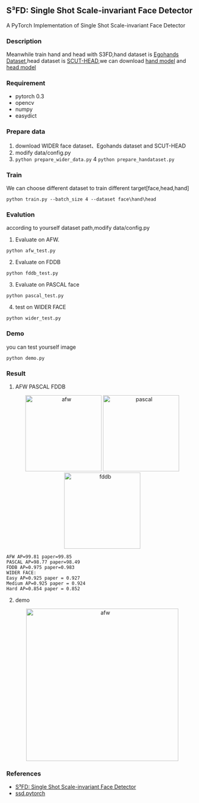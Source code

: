 ## S³FD: Single Shot Scale-invariant Face Detector ##
A PyTorch Implementation of Single Shot Scale-invariant Face Detector

### Description
Meanwhile train hand and head with S3FD,hand dataset is [Egohands Dataset](http://vision.soic.indiana.edu/projects/egohands/),head dataset is [SCUT-HEAD](https://github.com/HCIILAB/SCUT-HEAD-Dataset-Release),we can download [hand model](https://pan.baidu.com/s/1_d4HqioBJknGj2ypwtYaXg) and [head model](https://pan.baidu.com/s/1KCU19IYUMC4EZZboDxXOyw)

### Requirement
* pytorch 0.3 
* opencv 
* numpy 
* easydict

### Prepare data 
1. download WIDER face dataset、Egohands dataset and SCUT-HEAD
2. modify data/config.py 
3. ``` python prepare_wider_data.py ```
4 ``` python prepare_handataset.py ```


### Train
We can choose different dataset to train different target[face,head,hand] 
``` 
python train.py --batch_size 4 --dataset face\hand\head
``` 

### Evalution
according to yourself dataset path,modify data/config.py 
1. Evaluate on AFW.
```
python afw_test.py
```
2. Evaluate on FDDB 
```
python fddb_test.py
```
3. Evaluate on PASCAL  face 
``` 
python pascal_test.py
```
4. test on WIDER FACE 
```
python wider_test.py
```
### Demo 
you can test yourself image
```
python demo.py
```

### Result
1. AFW PASCAL FDDB
<div align="center">
<img src="https://github.com/yxlijun/S3FD.pytorch/blob/master/img/AFW.png" height="200px" alt="afw" >
<img src="https://github.com/yxlijun/S3FD.pytorch/blob/master/img/pascal.png" height="200px" alt="pascal" >
<img src="https://github.com/yxlijun/S3FD.pytorch/blob/master/img/FDDB.png" height="200px" alt="fddb" >     
</div>

	AFW AP=99.81 paper=99.85 
	PASCAL AP=98.77 paper=98.49
	FDDB AP=0.975 paper=0.983
	WIDER FACE:
	Easy AP=0.925 paper = 0.927
	Medium AP=0.925 paper = 0.924
	Hard AP=0.854 paper = 0.852

2. demo
<div align="center">
<img src="https://github.com/yxlijun/S3FD.pytorch/blob/master/tmp/test2.jpg" height="400px" alt="afw" >
</div>


### References
* [S³FD: Single Shot Scale-invariant Face Detector](https://arxiv.org/abs/1708.05237)
* [ssd.pytorch](https://github.com/amdegroot/ssd.pytorch)